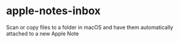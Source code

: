 # apple-notes-inbox
Scan or copy files to a folder in macOS and have them automatically attached to a new Apple Note
